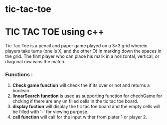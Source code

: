 # tic-tac-toe
 <h1>TIC TAC TOE using c++</h1>
<p>Tic Tac Toe is a pencil and paper game played on a 3×3 grid wherein players take turns (one is X, and the other O) in marking down the spaces in the grid.
The first player who can place his mark in a horizontal, vertical, or diagonal row wins the match.</p>

<h3>Functions :</h3>
<ol>
<li><b>Check game function</b> will check the if its over or not and returns a boolean.</li>
<li><b>linearSearch function</b> is used as supporting function for chechGame for chcking if there are any un filled cells in the tic tac toe board.</li>
<li><b>display fuction</b> will display the tic tac toe board and the empty cells will be filled with '-' for viewing purpose.</li>
<li><b>call function</b> will call for the input wither from plater 1 or player 2.</li>

</ol
